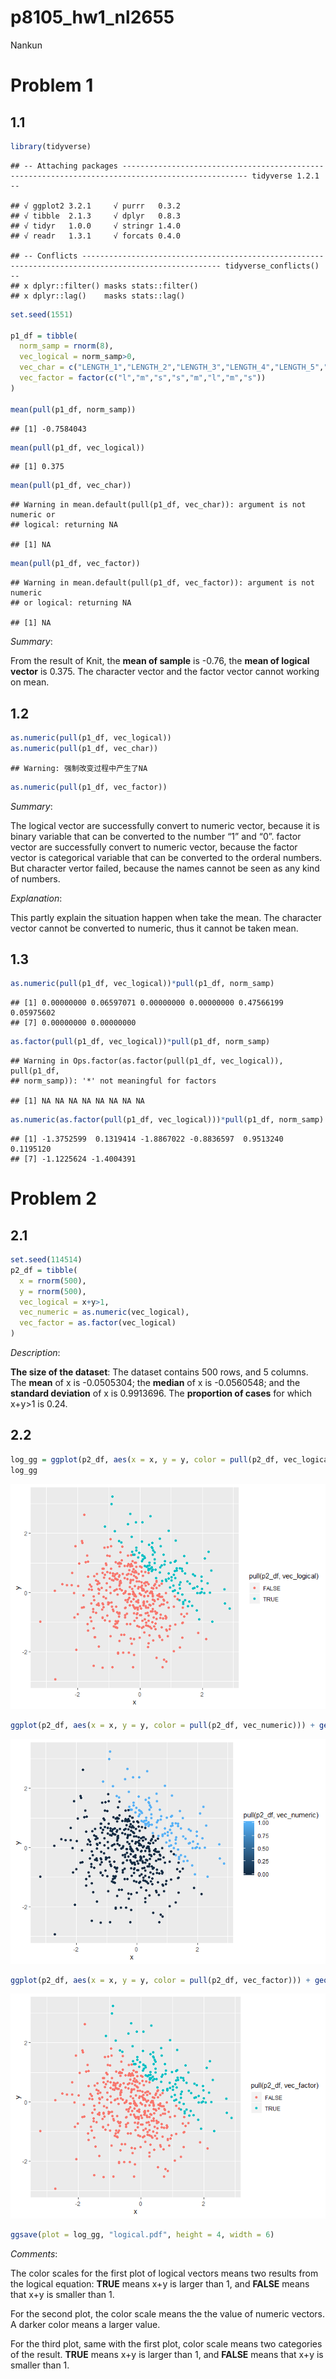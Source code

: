 p8105\_hw1\_nl2655
================
Nankun

# Problem 1

## 1.1

``` r
library(tidyverse)
```

    ## -- Attaching packages -------------------------------------------------------------------------------------------------- tidyverse 1.2.1 --

    ## √ ggplot2 3.2.1     √ purrr   0.3.2
    ## √ tibble  2.1.3     √ dplyr   0.8.3
    ## √ tidyr   1.0.0     √ stringr 1.4.0
    ## √ readr   1.3.1     √ forcats 0.4.0

    ## -- Conflicts ----------------------------------------------------------------------------------------------------- tidyverse_conflicts() --
    ## x dplyr::filter() masks stats::filter()
    ## x dplyr::lag()    masks stats::lag()

``` r
set.seed(1551)

p1_df = tibble(
  norm_samp = rnorm(8),
  vec_logical = norm_samp>0,
  vec_char = c("LENGTH_1","LENGTH_2","LENGTH_3","LENGTH_4","LENGTH_5","LENGTH_6","LENGTH_7","LENGTH_8"),
  vec_factor = factor(c("l","m","s","s","m","l","m","s"))
)

mean(pull(p1_df, norm_samp))
```

    ## [1] -0.7584043

``` r
mean(pull(p1_df, vec_logical))
```

    ## [1] 0.375

``` r
mean(pull(p1_df, vec_char))
```

    ## Warning in mean.default(pull(p1_df, vec_char)): argument is not numeric or
    ## logical: returning NA

    ## [1] NA

``` r
mean(pull(p1_df, vec_factor))
```

    ## Warning in mean.default(pull(p1_df, vec_factor)): argument is not numeric
    ## or logical: returning NA

    ## [1] NA

*Summary*:

From the result of Knit, the **mean of sample** is -0.76, the **mean of
logical vector** is 0.375. The character vector and the factor vector
cannot working on mean.

## 1.2

``` r
as.numeric(pull(p1_df, vec_logical))
as.numeric(pull(p1_df, vec_char))
```

    ## Warning: 强制改变过程中产生了NA

``` r
as.numeric(pull(p1_df, vec_factor))
```

*Summary*:

The logical vector are successfully convert to numeric vector, because
it is binary variable that can be converted to the number “1” and “0”.
factor vector are successfully convert to numeric vector, because the
factor vector is categorical variable that can be converted to the
orderal numbers. But character vertor failed, because the names cannot
be seen as any kind of numbers.

*Explanation*:

This partly explain the situation happen when take the mean. The
character vector cannot be converted to numeric, thus it cannot be taken
mean.

## 1.3

``` r
as.numeric(pull(p1_df, vec_logical))*pull(p1_df, norm_samp)
```

    ## [1] 0.00000000 0.06597071 0.00000000 0.00000000 0.47566199 0.05975602
    ## [7] 0.00000000 0.00000000

``` r
as.factor(pull(p1_df, vec_logical))*pull(p1_df, norm_samp)
```

    ## Warning in Ops.factor(as.factor(pull(p1_df, vec_logical)), pull(p1_df,
    ## norm_samp)): '*' not meaningful for factors

    ## [1] NA NA NA NA NA NA NA NA

``` r
as.numeric(as.factor(pull(p1_df, vec_logical)))*pull(p1_df, norm_samp)
```

    ## [1] -1.3752599  0.1319414 -1.8867022 -0.8836597  0.9513240  0.1195120
    ## [7] -1.1225624 -1.4004391

# Problem 2

## 2.1

``` r
set.seed(114514)
p2_df = tibble(
  x = rnorm(500),
  y = rnorm(500),
  vec_logical = x+y>1,
  vec_numeric = as.numeric(vec_logical),
  vec_factor = as.factor(vec_logical)
)
```

*Description*:

**The size of the dataset**: The dataset contains 500 rows, and 5
columns. The **mean** of x is -0.0505304; the **median** of x is
-0.0560548; and the **standard deviation** of x is 0.9913696. The
**proportion of cases** for which x+y\>1 is 0.24.

## 2.2

``` r
log_gg = ggplot(p2_df, aes(x = x, y = y, color = pull(p2_df, vec_logical))) + geom_point()
log_gg
```

![](p8105_hw1_nl2655_files/figure-gfm/unnamed-chunk-5-1.png)<!-- -->

``` r
ggplot(p2_df, aes(x = x, y = y, color = pull(p2_df, vec_numeric))) + geom_point()
```

![](p8105_hw1_nl2655_files/figure-gfm/unnamed-chunk-5-2.png)<!-- -->

``` r
ggplot(p2_df, aes(x = x, y = y, color = pull(p2_df, vec_factor))) + geom_point()
```

![](p8105_hw1_nl2655_files/figure-gfm/unnamed-chunk-5-3.png)<!-- -->

``` r
ggsave(plot = log_gg, "logical.pdf", height = 4, width = 6)
```

*Comments*:

The color scales for the first plot of logical vectors means two results
from the logical equation: **TRUE** means x+y is larger than 1, and
**FALSE** means that x+y is smaller than 1.

For the second plot, the color scale means the the value of numeric
vectors. A darker color means a larger value.

For the third plot, same with the first plot, color scale means two
categories of the result. **TRUE** means x+y is larger than 1, and
**FALSE** means that x+y is smaller than 1.
